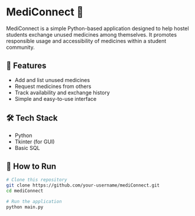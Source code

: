 # MediConnect 💊

MediConnect is a simple Python-based application designed to help hostel students exchange unused medicines among themselves. It promotes responsible usage and accessibility of medicines within a student community.

## 🔧 Features

- Add and list unused medicines
- Request medicines from others
- Track availability and exchange history
- Simple and easy-to-use interface

## 🛠 Tech Stack

- Python
- Tkinter (for GUI)
- Basic SQL 

## 🚀 How to Run

```bash
# Clone this repository
git clone https://github.com/your-username/mediConnect.git
cd mediConnect

# Run the application
python main.py
